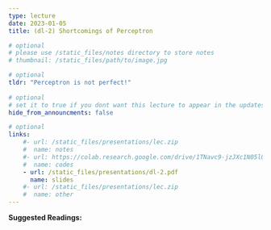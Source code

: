 ```yaml
---
type: lecture
date: 2023-01-05
title: (dl-2) Shortcomings of Perceptron

# optional
# please use /static_files/notes directory to store notes
# thumbnail: /static_files/path/to/image.jpg

# optional
tldr: "Perceptron is not perfect!"
  
# optional
# set it to true if you dont want this lecture to appear in the updates section
hide_from_announcments: false

# optional
links: 
    #- url: /static_files/presentations/lec.zip
    #  name: notes
    #- url: https://colab.research.google.com/drive/1TNavc9-jzJXc1N05l06KYfgaSmu7zqxN?usp=sharing
    #  name: codes
    - url: /static_files/presentations/dl-2.pdf
      name: slides
    #- url: /static_files/presentations/lec.zip
    #  name: other
---
```


**Suggested Readings:**

